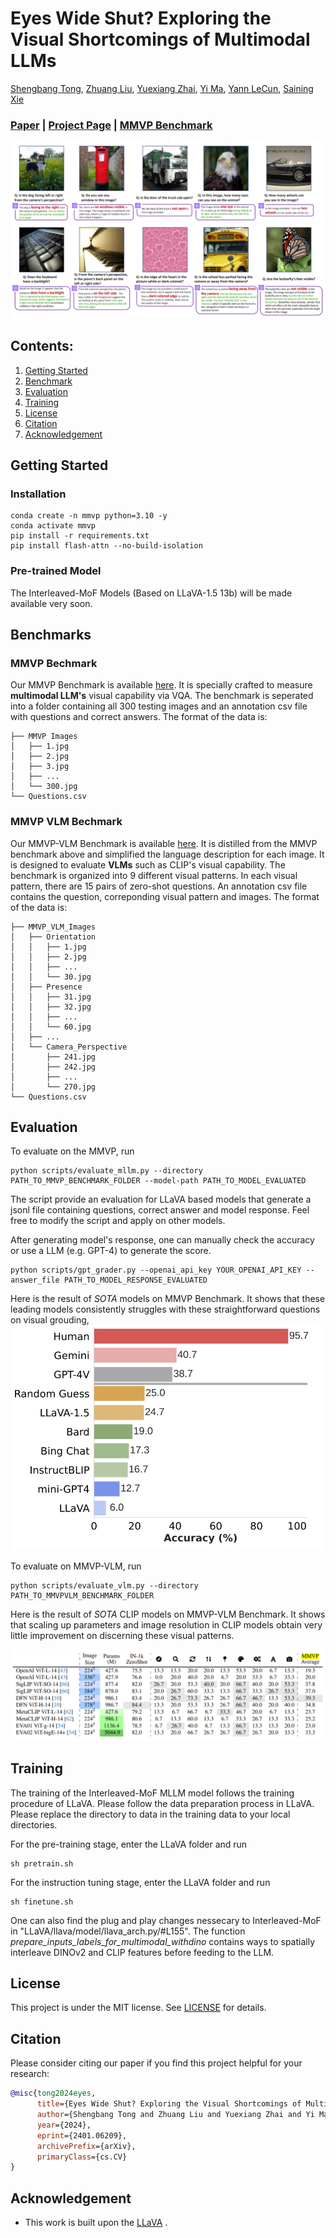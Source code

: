 # Eyes Wide Shut? Exploring the Visual Shortcomings of Multimodal LLMs

[Shengbang Tong](https://tsb0601.github.io/petertongsb/), [Zhuang Liu](https://liuzhuang13.github.io/), [Yuexiang Zhai](https://yx-s-z.github.io/), [Yi Ma](https://people.eecs.berkeley.edu/~yima/), [Yann LeCun](https://yann.lecun.com/), [Saining Xie](https://www.sainingxie.com/)
               
### [Paper](https://arxiv.org/abs/2401.06209) | [Project Page](https://tsb0601.github.io/mmvp_blog/) | [MMVP Benchmark](https://huggingface.co/MMVP)


![Teaser](imgs/teaser.png)


## Contents:
1. [Getting Started](#start)
2. [Benchmark](#benchmarks)
3. [Evaluation](#evaluation)
4. [Training](#training)
5. [License](#license)
6. [Citation](#citation)
7. [Acknowledgement](#acknowledgement)

## Getting Started <a name="start"></a>

### Installation
```
conda create -n mmvp python=3.10 -y
conda activate mmvp
pip install -r requirements.txt
pip install flash-attn --no-build-isolation
```

### Pre-trained Model

The Interleaved-MoF Models (Based on LLaVA-1.5 13b) will be made available very soon.


## Benchmarks <a name="benchmark"></a>

### MMVP Bechmark
Our MMVP Benchmark is available [here](https://huggingface.co/datasets/MMVP/MMVP). It is specially crafted to measure **multimodal LLM's** visual capability via VQA. 
The benchmark is seperated into a folder containing all 300 testing images and an annotation csv file with questions and correct answers. The format of the data is:
```
├── MMVP Images
│   ├── 1.jpg
│   ├── 2.jpg
│   ├── 3.jpg
│   ├── ...
│   └── 300.jpg
└── Questions.csv
```

### MMVP VLM Bechmark
Our MMVP-VLM Benchmark is available [here](https://huggingface.co/datasets/MMVP/MMVP_VLM). It is distilled from the MMVP benchmark above and simplified the language description for each image. It is designed to evaluate **VLMs** such as CLIP's visual capability. The benchmark is organized into 9 different visual patterns. In each visual pattern, there are 15 pairs of zero-shot questions. An annotation csv file contains the question, correponding visual pattern and images. 
The format of the data is:

```
├── MMVP_VLM_Images
│   ├── Orientation
│   │   ├── 1.jpg
│   │   ├── 2.jpg
│   │   ├── ...
│   │   └── 30.jpg
│   ├── Presence
│   │   ├── 31.jpg
│   │   ├── 32.jpg
│   │   ├── ...
│   │   └── 60.jpg
│   ├── ...
│   └── Camera_Perspective
│       ├── 241.jpg
│       ├── 242.jpg
│       ├── ...
│       └── 270.jpg
└── Questions.csv
```

## Evaluation <a name="evaluation"></a>

To evaluate on the MMVP, run 
```
python scripts/evaluate_mllm.py --directory PATH_TO_MMVP_BENCHMARK_FOLDER --model-path PATH_TO_MODEL_EVALUATED
```
The script provide an evaluation for LLaVA based models that generate a jsonl file containing questions, correct answer and model response. Feel free to modify the script and apply on other models. 

After generating model's response, one can manually check the accuracy or use a LLM (e.g. GPT-4) to generate the score. 
```
python scripts/gpt_grader.py --openai_api_key YOUR_OPENAI_API_KEY --answer_file PATH_TO_MODEL_RESPONSE_EVALUATED
```

Here is the result of *SOTA* models on MMVP Benchmark. It shows that these leading models consistently struggles with these straightforward questions on visual grouding, 
![MMVP](imgs/mllm_results.png)


To evaluate on MMVP-VLM, run
```
python scripts/evaluate_vlm.py --directory PATH_TO_MMVPVLM_BENCHMARK_FOLDER
```
Here is the result of *SOTA* CLIP models on MMVP-VLM Benchmark. It shows that scaling up parameters and image resolution in CLIP models obtain very little improvement on discerning these visual patterns.

![MMVPVLM](imgs/vlm_results.png)

## Training <a name="training"></a>

The training of the Interleaved-MoF MLLM model follows the training procedure of LLaVA. Please follow the data preparation process in LLaVA. Please replace the directory to data in the training data to your local directories. 


For the pre-training stage, enter the LLaVA folder and run
```
sh pretrain.sh
```

For the instruction tuning stage, enter the LLaVA folder and run
```
sh finetune.sh
```

One can also find the plug and play changes nessecary to Interleaved-MoF in "LLaVA/llava/model/llava_arch.py/#L155". The function *prepare_inputs_labels_for_multimodal_withdino* contains ways to spatially interleave DINOv2 and CLIP features before feeding to the LLM. 


## License <a name="license"></a>

This project is under the MIT license. See [LICENSE](LICENSE) for details.

## Citation <a name="citation"></a>
Please consider citing our paper if you find this project helpful for your research:

```bibtex
@misc{tong2024eyes,
      title={Eyes Wide Shut? Exploring the Visual Shortcomings of Multimodal LLMs}, 
      author={Shengbang Tong and Zhuang Liu and Yuexiang Zhai and Yi Ma and Yann LeCun and Saining Xie},
      year={2024},
      eprint={2401.06209},
      archivePrefix={arXiv},
      primaryClass={cs.CV}
}
```

## Acknowledgement <a name="acknowledgement"></a>
-  This work is built upon the [LLaVA](https://github.com/haotian-liu/LLaVA) . 
